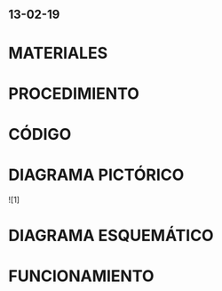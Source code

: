 ## 13-02-19
# MATERIALES 
# PROCEDIMIENTO
# CÓDIGO 
# DIAGRAMA PICTÓRICO
![1]
# DIAGRAMA ESQUEMÁTICO 
# FUNCIONAMIENTO 
